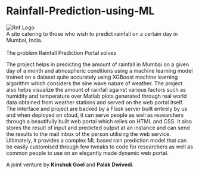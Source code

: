 # Rainfall-Prediction-using-ML

![Rnf Logo](https://user-images.githubusercontent.com/103813028/224039460-d8e6f191-4b67-435f-89b7-c81e3e58a2a1.png)
<br>
A site catering to those who wish to predict rainfall on a certain day in Mumbai, India.
<br><br>
The problem Rainfall Prediction Portal solves
<p>
The project helps in predicting the amount of rainfall in Mumbai on a given day of a month and atmospheric conditions using a machine learning model trained on a dataset quite accurately using XGBoost machine learning algorithm which considers the sine wave nature of weather. The project also helps visualize the amount of rainfall against various factors such as humidity and temperature over Matlab plots generated through real world data obtained from weather stations and served on the web portal itself.
<br>
The interface and project are backed by a Flask server built entirely by us and when deployed on cloud, it can serve people as well as researchers through a beautifully built web portal which relies on HTML and CSS.
It also stores the result of input and predicted output at an instance and can send the results to the mail inbox of the person utilising the web service.
<br>
Ultimately, it provides a complex ML based rain prediction model that can be easily customised through few tweaks to code for researchers as well as common people to use on an elegantly made dynamic web portal.
</p>
A joint venture by <b>Kinshuk Goel</b> and <b>Palak Dwivedi</b>.